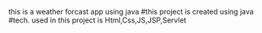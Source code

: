 this is a weather forcast app using java
#this project is created using java
#tech. used in this project is Html,Css,JS,JSP,Servlet
